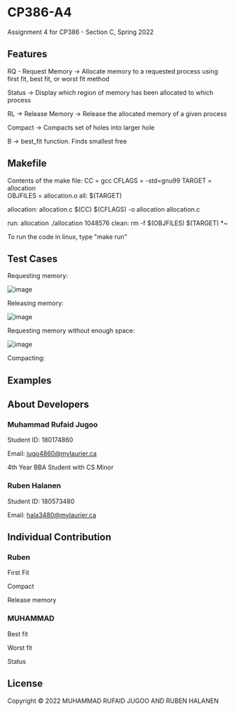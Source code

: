 # CP386-A4
Assignment 4 for CP386 - Section C, Spring 2022

## Features
RQ - Request Memory -> Allocate memory to a requested process using first fit, best fit, or worst fit method

Status -> Display which region of memory has been allocated to which process

RL -> Release Memory -> Release the allocated memory of a given process

Compact -> Compacts set of holes into larger hole

B -> best_fit function. Finds smallest free 


## Makefile

Contents of the make file:
CC = gcc
CFLAGS = -std=gnu99
TARGET = allocation  
OBJFILES = allocation.o
all: $(TARGET)

allocation: allocation.c
	$(CC) $(CFLAGS) -o allocation allocation.c
	
run: allocation
	./allocation 1048576
clean:
	rm -f $(OBJFILES) $(TARGET) *~ 
  
To run the code in linux, type "make run"

## Test Cases
Requesting memory:  


![image](https://user-images.githubusercontent.com/71409000/180094761-b32f924d-8759-4ba0-94ba-1171a9d75bac.png)

Releasing memory:        


![image](https://user-images.githubusercontent.com/71409000/180095010-95405dab-4890-431c-854e-41c113435f3f.png)


Requesting memory without enough space:

![image](https://user-images.githubusercontent.com/71409000/180095334-0655a589-59f6-47d0-a812-0fb3fba18aad.png)

Compacting:




## Examples

## About Developers
### Muhammad Rufaid Jugoo

Student ID: 180174860

Email: jugo4860@mylaurier.ca

4th Year BBA Student with CS Minor

### Ruben Halanen
Student ID: 180573480

Email: hala3480@mylaurier.ca

## Individual Contribution
### Ruben
First Fit

Compact

Release memory

### MUHAMMAD
Best fit

Worst fit

Status

## License
Copyright © 2022 MUHAMMAD RUFAID JUGOO AND RUBEN HALANEN
